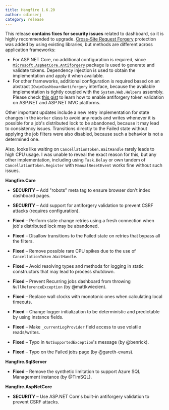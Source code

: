 ```yaml
---
title: Hangfire 1.6.20
author: odinserj
category: release
---
```


This release **contains fixes for security issues** related to dashboard, so it is highly recommended to upgrade. [Cross-Site Request Forgery](https://www.owasp.org/index.php/Cross-Site_Request_Forgery_(CSRF)_Prevention_Cheat_Sheet) protection was added by using existing libraries, but methods are different across application frameworks:

* For ASP.NET Core, no additional configuration is required, since [`Microsoft.AspNetCore.Antiforgery`](https://www.nuget.org/packages/Microsoft.AspNetCore.Antiforgery/) package is used to generate and validate tokens. Dependency injection is used to obtain the implementation and apply it when available.
* For other frameworks, additional configuration is required based on an abstract `IOwinDashboardAntiforgery` interface, because the available implementation is tightly coupled with the `System.Web.Helpers` assembly. Please check [this gist](https://gist.github.com/odinserj/4d3e3c5fbcc6c3dc83488a5738591ad1) to learn how to enable antiforgery token validation on ASP.NET and ASP.NET MVC platforms.

Other important updates include a new retry implementation for state changes in the `Worker` class to avoid any reads and writes whenever it is possible for a job's distributed lock to be abandoned, because it may lead to consistency issues.  Transitions directly to the Failed state without applying the job filters were also disabled, because such a behavior is not a determined one.

Also, looks like waiting on `CancellationToken.WaitHandle` rarely leads to high CPU usage. I was unable to reveal the exact reason for this, but any other implementation, including using `Task.Delay` or own tandem of `CancellationToken.Register` with `ManualResetEvent` works fine without such issues.

**Hangfire.Core**

* **SECURITY** – Add "robots" meta tag to ensure browser don't index dashboard pages.
* **SECURITY** – Add support for antiforgery validation to prevent CSRF attacks (requires configuration).

* **Fixed** – Perform state change retries using a fresh connection when job's distributed lock may be abandoned.
* **Fixed** – Disallow transitions to the Failed state on retries that bypass all the filters.
* **Fixed** – Remove possible rare CPU spikes due to the use of `CancellationToken.WaitHandle`.
* **Fixed** – Avoid resolving types and methods for logging in static constructors that may lead to process shutdown.
* **Fixed** – Prevent Recurring jobs dashboard from throwing `NullReferenceException` (by @mattkwiecien).
* **Fixed** – Replace wall clocks with monotonic ones when calculating local timeouts.
* **Fixed** – Change logger initialization to be deterministic and predictable by using instance fields.
* **Fixed** – Make `_currentLogProvider` field access to use volatile reads/writes.
* **Fixed** – Typo in `NotSupportedException`'s message (by @benrick).
* **Fixed** – Typo on the Failed jobs page (by @gareth-evans).

**Hangfire.SqlServer**

* **Fixed** – Remove the synthetic limitation to support Azure SQL Management instance (by @TimSQL).

**Hangfire.AspNetCore**

* **SECURITY** – Use ASP.NET Core's built-in antiforgery validation to prevent CSRF attacks.
